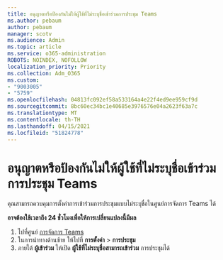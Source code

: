 ```yaml
---
title: อนุญาตหรือป้องกันไม่ให้ผู้ใช้ที่ไม่ระบุชื่อเข้าร่วมการประชุม Teams
ms.author: pebaum
author: pebaum
manager: scotv
ms.audience: Admin
ms.topic: article
ms.service: o365-administration
ROBOTS: NOINDEX, NOFOLLOW
localization_priority: Priority
ms.collection: Adm_O365
ms.custom:
- "9003005"
- "5759"
ms.openlocfilehash: 04813fc092ef58a533164a4e22f4ed9ee959cf9d
ms.sourcegitcommit: 8bc60ec34bc1e40685e3976576e04a2623f63a7c
ms.translationtype: MT
ms.contentlocale: th-TH
ms.lasthandoff: 04/15/2021
ms.locfileid: "51824778"
---
```

# <a name="allow-or-prevent-anonymous-users-from-joining-teams-meetings"></a>อนุญาตหรือป้องกันไม่ให้ผู้ใช้ที่ไม่ระบุชื่อเข้าร่วมการประชุม Teams

คุณสามารถควบคุมการตั้งค่าการเข้าร่วมการประชุมแบบไม่ระบุชื่อในศูนย์การจัดการ Teams ได้

**อาจต้องใช้เวลาถึง 24 ชั่วโมงเพื่อให้การเปลี่ยนแปลงนี้มีผล**

1.  ไปที่ศูนย์ [การจัดการ Teams](https://admin.teams.microsoft.com)
2.  ในการนําทางด้านซ้าย ให้ไปที่ **การตั้งค่า**   >   **การประชุม**
3.  ภายใต้  **ผู้เข้าร่วม** ให้เปิด  **ผู้ใช้ที่ไม่ระบุชื่อสามารถเข้าร่วม** การประชุมได้
